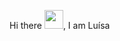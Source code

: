 Hi there <img src = "https://github.com/luscolari/luscolari/assets/141656103/f5c5c640-40ff-4e3a-a456-854e2b983fdf" width = "30">, I am Luísa
